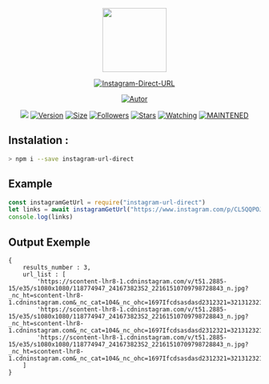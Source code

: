 <p align="center">
<img src="https://avatars0.githubusercontent.com/u/4674786?s=400&u=2f77d382a4428c141558772a2b7ad3a36bebf5bc&v=4" width="128" height="128"/>
</p>
<p align="center">
<a href="#"><img title="Instagram-Direct-URL" src="https://img.shields.io/badge/Instagram%20Direct%20URL-green?colorA=%23ff0000&colorB=C13584&style=for-the-badge"></a>
</p>
<p align="center">
<a href="https://github.com/victorsouzaleal"><img title="Autor" src="https://img.shields.io/badge/Author-victorsouzaleal-5851DB.svg?style=for-the-badge&logo=github"></a>
</p>
</p>
<p align="center">
<a href="https://hits.seeyoufarm.com"><img src="https://hits.seeyoufarm.com/api/count/incr/badge.svg?url=https%3A%2F%2Fgithub.com%2Fvictorsouzaleal%2Finstagram-direct-url.git&count_bg=%23833AB4&icon=&icon_color=%23E7E7E7&title=hits&edge_flat=true"/></a>
<a href="#"><img title="Version" src="https://img.shields.io/github/package-json/v/victorsouzaleal/instagram-direct-url?color=%23833AB4&logo=github&style=flat-square"></a>
<a href="#"><img title="Size" src="https://img.shields.io/bundlephobia/min/instagram-url-direct?color=%23833AB4&logo=npm&style=flat-square"></a>
<a href="https://github.com/victorsouzaleal/followers"><img title="Followers" src="https://img.shields.io/github/followers/victorsouzaleal?color=%23833AB4&logo=github&style=flat-square"></a>
<a href="https://github.com/victorsouzaleal/instagram-direct-url/stargazers/"><img title="Stars" src="https://img.shields.io/github/stars/victorsouzaleal/instagram-direct-url?color=%23833AB4&logo=github&style=flat-square"></a>
<a href="https://github.com/victorsouzaleal/lbot-whatsapp/watchers"><img title="Watching" src="https://img.shields.io/github/watchers/victorsouzaleal/instagram-direct-url?color=%23833AB4&logo=github&style=flat-square"></a>
<a href="#"><img title="MAINTENED" src="https://img.shields.io/badge/MAINTENED-YES-%23833AB4?style=flat-square"/></a>
</p>

## Instalation :
```bash
> npm i --save instagram-url-direct
```

## Example
```js
const instagramGetUrl = require("instagram-url-direct")
let links = await instagramGetUrl("https://www.instagram.com/p/CL5QQPOJFl_/")
console.log(links)
```
## Output Exemple
```
{
    results_number : 3,
    url_list : [
        'https://scontent-lhr8-1.cdninstagram.com/v/t51.2885-15/e35/s1080x1080/118774947_241673823S2_22161510709798728843_n.jpg?_nc_ht=scontent-lhr8-1.cdninstagram.com&_nc_cat=104&_nc_ohc=1697Ifcdsasdasd2312321=3213123213',
        'https://scontent-lhr8-1.cdninstagram.com/v/t51.2885-15/e35/s1080x1080/118774947_241673823S2_22161510709798728843_n.jpg?_nc_ht=scontent-lhr8-1.cdninstagram.com&_nc_cat=104&_nc_ohc=1697Ifcdsasdasd2312321=3213123213',
        'https://scontent-lhr8-1.cdninstagram.com/v/t51.2885-15/e35/s1080x1080/118774947_241673823S2_22161510709798728843_n.jpg?_nc_ht=scontent-lhr8-1.cdninstagram.com&_nc_cat=104&_nc_ohc=1697Ifcdsasdasd2312321=3213123213',
    ]
}
```